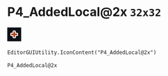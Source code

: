 # P4_AddedLocal@2x `32x32`
<img src="/img/P4_AddedLocal@2x.png" width=32 height=32>

``` CSharp
EditorGUIUtility.IconContent("P4_AddedLocal@2x")
```
```
P4_AddedLocal@2x
```
